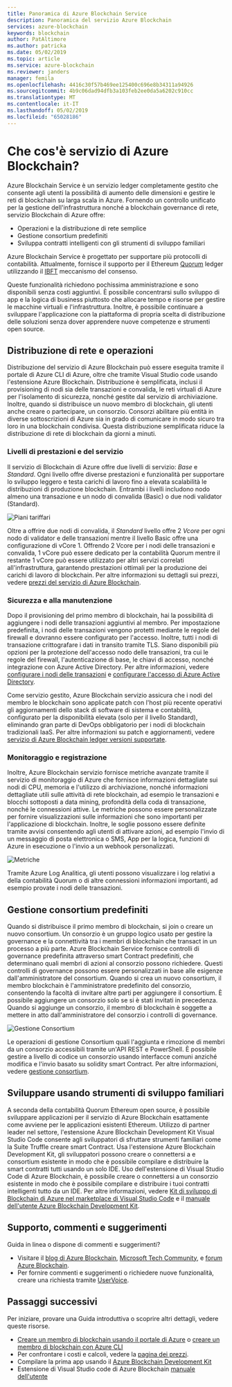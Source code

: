 ```yaml
---
title: Panoramica di Azure Blockchain Service
description: Panoramica del servizio Azure Blockchain
services: azure-blockchain
keywords: blockchain
author: PatAltimore
ms.author: patricka
ms.date: 05/02/2019
ms.topic: article
ms.service: azure-blockchain
ms.reviewer: janders
manager: femila
ms.openlocfilehash: 4416c30f57b469ee125400c696e8b34311a94926
ms.sourcegitcommit: 4b9c06dad94dfb3a103feb2ee0da5a6202c910cc
ms.translationtype: MT
ms.contentlocale: it-IT
ms.lasthandoff: 05/02/2019
ms.locfileid: "65028186"
---
```

# <a name="what-is-azure-blockchain-service"></a>Che cos'è servizio di Azure Blockchain?

Azure Blockchain Service è un servizio ledger completamente gestito che consente agli utenti la possibilità di aumento delle dimensioni e gestire le reti di blockchain su larga scala in Azure. Fornendo un controllo unificato per la gestione dell'infrastruttura nonché a blockchain governance di rete, servizio Blockchain di Azure offre:

* Operazioni e la distribuzione di rete semplice
* Gestione consortium predefiniti
* Sviluppa contratti intelligenti con gli strumenti di sviluppo familiari

Azure Blockchain Service è progettato per supportare più protocolli di contabilità. Attualmente, fornisce il supporto per il Ethereum [Quorum](https://www.jpmorgan.com/Quorum) ledger utilizzando il [IBFT](https://github.com/jpmorganchase/quorum/wiki/Quorum-Consensus) meccanismo del consenso.

Queste funzionalità richiedono pochissima amministrazione e sono disponibili senza costi aggiuntivi. È possibile concentrarsi sullo sviluppo di app e la logica di business piuttosto che allocare tempo e risorse per gestire le macchine virtuali e l'infrastruttura. Inoltre, è possibile continuare a sviluppare l'applicazione con la piattaforma di propria scelta di distribuzione delle soluzioni senza dover apprendere nuove competenze e strumenti open source.

## <a name="network-deployment-and-operations"></a>Distribuzione di rete e operazioni

Distribuzione del servizio di Azure Blockchain può essere eseguita tramite il portale di Azure CLI di Azure, oltre che tramite Visual Studio code usando l'estensione Azure Blockchain.  Distribuzione è semplificata, inclusi il provisioning di nodi sia delle transazioni e convalida, le reti virtuali di Azure per l'isolamento di sicurezza, nonché gestite dal servizio di archiviazione.  Inoltre, quando si distribuisce un nuovo membro di blockchain, gli utenti anche creare o partecipare, un consorzio.  Consorzi abilitare più entità in diverse sottoscrizioni di Azure sia in grado di comunicare in modo sicuro tra loro in una blockchain condivisa.  Questa distribuzione semplificata riduce la distribuzione di rete di blockchain da giorni a minuti.

### <a name="performance-and-service-tiers"></a>Livelli di prestazioni e del servizio

Il servizio di Blockchain di Azure offre due livelli di servizio: *Base* e *Standard*. Ogni livello offre diverse prestazioni e funzionalità per supportare lo sviluppo leggero e testa carichi di lavoro fino a elevata scalabilità le distribuzioni di produzione blockchain. Entrambi i livelli includono nodo almeno una transazione e un nodo di convalida (Basic) o due nodi validator (Standard).

![Piani tariffari](./media/overview/pricing-tiers.png)

Oltre a offrire due nodi di convalida, il *Standard* livello offre 2 *Vcore* per ogni nodo di validator e delle transazioni mentre il livello Basic offre una configurazione di vCore 1.  Offrendo 2 Vcore per i nodi delle transazioni e convalida, 1 vCore può essere dedicato per la contabilità Quorum mentre il restante 1 vCore può essere utilizzato per altri servizi correlati all'infrastruttura, garantendo prestazioni ottimali per la produzione dei carichi di lavoro di blockchain. Per altre informazioni su dettagli sui prezzi, vedere [prezzi del servizio di Azure Blockchain](https://azure.microsoft.com/pricing/details/blockchain-service).

### <a name="security-and-maintenance"></a>Sicurezza e alla manutenzione

Dopo il provisioning del primo membro di blockchain, hai la possibilità di aggiungere i nodi delle transazioni aggiuntivi al membro.  Per impostazione predefinita, i nodi delle transazioni vengono protetti mediante le regole del firewall e dovranno essere configurato per l'accesso.  Inoltre, tutti i nodi di transazione crittografare i dati in transito tramite TLS.  Siano disponibili più opzioni per la protezione dell'accesso nodo delle transazioni, tra cui le regole del firewall, l'autenticazione di base, le chiavi di accesso, nonché integrazione con Azure Active Directory. Per altre informazioni, vedere [configurare i nodi delle transazioni](configure-transaction-nodes.md) e [configurare l'accesso di Azure Active Directory](configure-aad.md).

Come servizio gestito, Azure Blockchain servizio assicura che i nodi del membro le blockchain sono applicate patch con l'host più recente operativi gli aggiornamenti dello stack di software di sistema e contabilità, configurato per la disponibilità elevata (solo per il livello Standard), eliminando gran parte di DevOps obbligatorio per i nodi di blockchain tradizionali IaaS.  Per altre informazioni su patch e aggiornamenti, vedere [servizio di Azure Blockchain ledger versioni supportate](ledger-versions.md).

### <a name="monitoring-and-logging"></a>Monitoraggio e registrazione

Inoltre, Azure Blockchain servizio fornisce metriche avanzate tramite il servizio di monitoraggio di Azure che fornisce informazioni dettagliate sui nodi di CPU, memoria e l'utilizzo di archiviazione, nonché informazioni dettagliate utili sulle attività di rete blockchain, ad esempio le transazioni e blocchi sottoposti a data mining, profondità della coda di transazione, nonché le connessioni attive.  Le metriche possono essere personalizzate per fornire visualizzazioni sulle informazioni che sono importanti per l'applicazione di blockchain.  Inoltre, le soglie possono essere definite tramite avvisi consentendo agli utenti di attivare azioni, ad esempio l'invio di un messaggio di posta elettronica o SMS, App per la logica, funzioni di Azure in esecuzione o l'invio a un webhook personalizzati.

![Metriche](./media/overview/metrics.png)

Tramite Azure Log Analitica, gli utenti possono visualizzare i log relativi a della contabilità Quorum o di altre connessioni informazioni importanti, ad esempio provate i nodi delle transazioni.

## <a name="built-in-consortium-management"></a>Gestione consortium predefiniti

Quando si distribuisce il primo membro di blockchain, si join o creare un nuovo consortium.  Un consorzio è un gruppo logico usato per gestire la governance e la connettività tra i membri di blockchain che transact in un processo a più parte.  Azure Blockchain Service fornisce controlli di governance predefinita attraverso smart Contract predefiniti, che determinano quali membri di azioni al consorzio possono richiedere.  Questi controlli di governance possono essere personalizzati in base alle esigenze dall'amministratore del consortium. Quando si crea un nuovo consortium, il membro blockchain è l'amministratore predefinito del consorzio, consentendo la facoltà di invitare altre parti per aggiungere il consortium.  È possibile aggiungere un consorzio solo se si è stati invitati in precedenza.  Quando si aggiunge un consorzio, il membro di blockchain è soggette a mettere in atto dall'amministratore del consorzio i controlli di governance.

![Gestione Consortium](./media/overview/consortium.png)

Le operazioni di gestione Consortium quali l'aggiunta e rimozione di membri da un consorzio accessibili tramite un'API REST e PowerShell. È possibile gestire a livello di codice un consorzio usando interfacce comuni anziché modifica e l'invio basato su solidity smart Contract. Per altre informazioni, vedere [gestione consortium](consortium.md).

## <a name="develop-using-familiar-development-tools"></a>Sviluppare usando strumenti di sviluppo familiari

A seconda della contabilità Quorum Ethereum open source, è possibile sviluppare applicazioni per il servizio di Azure Blockchain esattamente come avviene per le applicazioni esistenti Ethereum. Utilizzo di partner leader nel settore, l'estensione Azure Blockchain Development Kit Visual Studio Code consente agli sviluppatori di sfruttare strumenti familiari come la Suite Truffle creare smart Contract. Usa l'estensione Azure Blockchain Development Kit, gli sviluppatori possono creare o connettersi a e consortium esistente in modo che è possibile compilare e distribuire la smart contratti tutti usando un solo IDE. Uso dell'estensione di Visual Studio Code di Azure Blockchain, è possibile creare o connettersi a un consorzio esistente in modo che è possibile compilare e distribuire i tuoi contratti intelligenti tutto da un IDE. Per altre informazioni, vedere [Kit di sviluppo di Blockchain di Azure nel marketplace di Visual Studio Code](http://aka.ms/vscodebcextension) e il [manuale dell'utente Azure Blockchain Development Kit](http://aka.ms/vscodebcextensionwiki ).

## <a name="support-and-feedback"></a>Supporto, commenti e suggerimenti

Guida in linea o dispone di commenti e suggerimenti?

* Visitare il [blog di Azure Blockchain](https://azure.microsoft.com/blog/topics/blockchain/), [Microsoft Tech Community](https://techcommunity.microsoft.com/t5/Blockchain/bd-p/AzureBlockchain), e [forum Azure Blockchain](https://social.msdn.microsoft.com/Forums/home?forum=azureblockchain).
* Per fornire commenti e suggerimenti o richiedere nuove funzionalità, creare una richiesta tramite [UserVoice](https://feedback.azure.com/forums/921130-azure-blockchain-service).

## <a name="next-steps"></a>Passaggi successivi

Per iniziare, provare una Guida introduttiva o scoprire altri dettagli, vedere queste risorse.
* [Creare un membro di blockchain usando il portale di Azure](create-member.md) o [creare un membro di blockchain con Azure CLI]()
* Per confrontare i costi e calcoli, vedere la [pagina dei prezzi](https://azure.microsoft.com/pricing/details/blockchain-service).
* Compilare la prima app usando il [Azure Blockchain Development Kit](https://github.com/Azure-Samples/blockchain-devkit)
* Estensione di Visual Studio code di Azure Blockchain [manuale dell'utente](https://github.com/Microsoft/vscode-azure-blockchain-ethereum/wiki)
